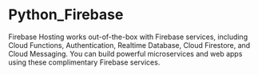 # Python_Firebase
Firebase Hosting works out-of-the-box with Firebase services, including Cloud Functions, Authentication, Realtime Database, Cloud Firestore, and Cloud Messaging. You can build powerful microservices and web apps using these complimentary Firebase services.
